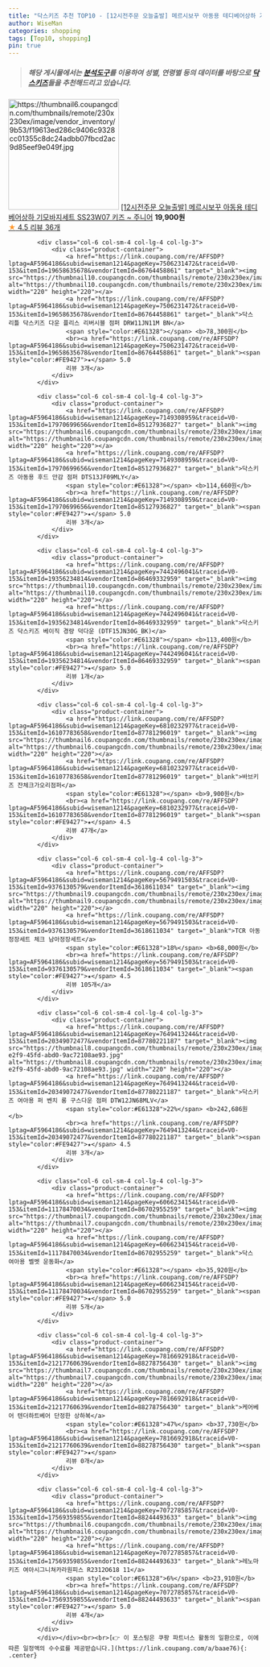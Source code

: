 ```yaml
---
title: "닥스키즈 추천 TOP10 - [12시전주문 오늘출발] 메르시보꾸 아동용 테디베어상하 기모바지세트 SS23W07 키즈 ~ 주니어"
author: WiseMan
categories: shopping
tags: [Top10, shopping]
pin: true
---
```


> ##### 해당 게시물에서는 [**분석도구**](https://itemscout.io/)를 이용하여 **성별**, **연령별** 등의 데이터를 바탕으로 [**닥스키즈**](https://link.coupang.com/a/baae76)들을 추천해드리고 있습니다.
<div class="container"><div class="row">
            <div class="col-6 col-sm-4 col-lg-4 col-lg-3">
                <div class="product-container">
                    <a href="https://link.coupang.com/re/AFFSDP?lptag=AF5964186&subid=wiseman1214&pageKey=7690296737&traceid=V0-153&itemId=20563494401&vendorItemId=87639176163" target="_blank"><img src="https://thumbnail6.coupangcdn.com/thumbnails/remote/230x230ex/image/vendor_inventory/9b53/f19613ed286c9406c9328cc01355c8dc24adbb07fbcd2ac9d85eef9e049f.jpg" alt="https://thumbnail6.coupangcdn.com/thumbnails/remote/230x230ex/image/vendor_inventory/9b53/f19613ed286c9406c9328cc01355c8dc24adbb07fbcd2ac9d85eef9e049f.jpg" width="220" height="220"></a>
                    <a href="https://link.coupang.com/re/AFFSDP?lptag=AF5964186&subid=wiseman1214&pageKey=7690296737&traceid=V0-153&itemId=20563494401&vendorItemId=87639176163" target="_blank">[12시전주문 오늘출발] 메르시보꾸 아동용 테디베어상하 기모바지세트 SS23W07 키즈 ~ 주니어</a>
                    <span style="color:#E61328"></span> <b>19,900원</b>
                    <br><a href="https://link.coupang.com/re/AFFSDP?lptag=AF5964186&subid=wiseman1214&pageKey=7690296737&traceid=V0-153&itemId=20563494401&vendorItemId=87639176163" target="_blank"><span style="color:#FE9427">★</span> 4.5
                    리뷰 36개</a>
                </div>
            </div>
            
            <div class="col-6 col-sm-4 col-lg-4 col-lg-3">
                <div class="product-container">
                    <a href="https://link.coupang.com/re/AFFSDP?lptag=AF5964186&subid=wiseman1214&pageKey=7506231472&traceid=V0-153&itemId=19658635678&vendorItemId=86764458861" target="_blank"><img src="https://thumbnail10.coupangcdn.com/thumbnails/remote/230x230ex/image/vendor_inventory/639d/dffcc022303e7ab7724b68a1a6dae1a86edc75a9ffda17c187caf5e35b24.jpg" alt="https://thumbnail10.coupangcdn.com/thumbnails/remote/230x230ex/image/vendor_inventory/639d/dffcc022303e7ab7724b68a1a6dae1a86edc75a9ffda17c187caf5e35b24.jpg" width="220" height="220"></a>
                    <a href="https://link.coupang.com/re/AFFSDP?lptag=AF5964186&subid=wiseman1214&pageKey=7506231472&traceid=V0-153&itemId=19658635678&vendorItemId=86764458861" target="_blank">닥스 리틀 닥스키즈 다운 플리스 리버시블 점퍼 DRW11JN11M BN</a>
                    <span style="color:#E61328"></span> <b>78,300원</b>
                    <br><a href="https://link.coupang.com/re/AFFSDP?lptag=AF5964186&subid=wiseman1214&pageKey=7506231472&traceid=V0-153&itemId=19658635678&vendorItemId=86764458861" target="_blank"><span style="color:#FE9427">★</span> 5.0
                    리뷰 3개</a>
                </div>
            </div>
            
            <div class="col-6 col-sm-4 col-lg-4 col-lg-3">
                <div class="product-container">
                    <a href="https://link.coupang.com/re/AFFSDP?lptag=AF5964186&subid=wiseman1214&pageKey=7149308959&traceid=V0-153&itemId=17970699656&vendorItemId=85127936827" target="_blank"><img src="https://thumbnail6.coupangcdn.com/thumbnails/remote/230x230ex/image/rs_quotation_api/tyevjj4l/b35df99dd6a94f7fbdc233345e67674e.jpg" alt="https://thumbnail6.coupangcdn.com/thumbnails/remote/230x230ex/image/rs_quotation_api/tyevjj4l/b35df99dd6a94f7fbdc233345e67674e.jpg" width="220" height="220"></a>
                    <a href="https://link.coupang.com/re/AFFSDP?lptag=AF5964186&subid=wiseman1214&pageKey=7149308959&traceid=V0-153&itemId=17970699656&vendorItemId=85127936827" target="_blank">닥스키즈 아동용 후드 안감 점퍼 DTS13JF09MLY</a>
                    <span style="color:#E61328"></span> <b>114,660원</b>
                    <br><a href="https://link.coupang.com/re/AFFSDP?lptag=AF5964186&subid=wiseman1214&pageKey=7149308959&traceid=V0-153&itemId=17970699656&vendorItemId=85127936827" target="_blank"><span style="color:#FE9427">★</span> 5.0
                    리뷰 3개</a>
                </div>
            </div>
            
            <div class="col-6 col-sm-4 col-lg-4 col-lg-3">
                <div class="product-container">
                    <a href="https://link.coupang.com/re/AFFSDP?lptag=AF5964186&subid=wiseman1214&pageKey=7442496041&traceid=V0-153&itemId=19356234814&vendorItemId=86469332959" target="_blank"><img src="https://thumbnail10.coupangcdn.com/thumbnails/remote/230x230ex/image/vendor_inventory/8712/b290e7306e1257443923a19cf2a58341b9d18f24d4b76f5fbe73c94fdc0f.jpg" alt="https://thumbnail10.coupangcdn.com/thumbnails/remote/230x230ex/image/vendor_inventory/8712/b290e7306e1257443923a19cf2a58341b9d18f24d4b76f5fbe73c94fdc0f.jpg" width="220" height="220"></a>
                    <a href="https://link.coupang.com/re/AFFSDP?lptag=AF5964186&subid=wiseman1214&pageKey=7442496041&traceid=V0-153&itemId=19356234814&vendorItemId=86469332959" target="_blank">닥스키즈 닥스키즈 베이직 경량 덕다운 (DTF15JN30G_BK)</a>
                    <span style="color:#E61328"></span> <b>113,400원</b>
                    <br><a href="https://link.coupang.com/re/AFFSDP?lptag=AF5964186&subid=wiseman1214&pageKey=7442496041&traceid=V0-153&itemId=19356234814&vendorItemId=86469332959" target="_blank"><span style="color:#FE9427">★</span> 5.0
                    리뷰 1개</a>
                </div>
            </div>
            
            <div class="col-6 col-sm-4 col-lg-4 col-lg-3">
                <div class="product-container">
                    <a href="https://link.coupang.com/re/AFFSDP?lptag=AF5964186&subid=wiseman1214&pageKey=6810232977&traceid=V0-153&itemId=16107783658&vendorItemId=87781296019" target="_blank"><img src="https://thumbnail6.coupangcdn.com/thumbnails/remote/230x230ex/image/vendor_inventory/15a1/42386a49bfb0552e77df36dcffa140da029977cc8ab5fc6e3ad8e304617e.jpg" alt="https://thumbnail6.coupangcdn.com/thumbnails/remote/230x230ex/image/vendor_inventory/15a1/42386a49bfb0552e77df36dcffa140da029977cc8ab5fc6e3ad8e304617e.jpg" width="220" height="220"></a>
                    <a href="https://link.coupang.com/re/AFFSDP?lptag=AF5964186&subid=wiseman1214&pageKey=6810232977&traceid=V0-153&itemId=16107783658&vendorItemId=87781296019" target="_blank">바브키즈 잔체크가오리점퍼</a>
                    <span style="color:#E61328"></span> <b>9,900원</b>
                    <br><a href="https://link.coupang.com/re/AFFSDP?lptag=AF5964186&subid=wiseman1214&pageKey=6810232977&traceid=V0-153&itemId=16107783658&vendorItemId=87781296019" target="_blank"><span style="color:#FE9427">★</span> 4.5
                    리뷰 47개</a>
                </div>
            </div>
            
            <div class="col-6 col-sm-4 col-lg-4 col-lg-3">
                <div class="product-container">
                    <a href="https://link.coupang.com/re/AFFSDP?lptag=AF5964186&subid=wiseman1214&pageKey=5679491503&traceid=V0-153&itemId=9376130579&vendorItemId=3618611034" target="_blank"><img src="https://thumbnail9.coupangcdn.com/thumbnails/remote/230x230ex/image/vendor_inventory/bd89/da1d3133beec5047cd1dd891f99a84959bdcdc625c8fb4b2b42b8dc4fc51.png" alt="https://thumbnail9.coupangcdn.com/thumbnails/remote/230x230ex/image/vendor_inventory/bd89/da1d3133beec5047cd1dd891f99a84959bdcdc625c8fb4b2b42b8dc4fc51.png" width="220" height="220"></a>
                    <a href="https://link.coupang.com/re/AFFSDP?lptag=AF5964186&subid=wiseman1214&pageKey=5679491503&traceid=V0-153&itemId=9376130579&vendorItemId=3618611034" target="_blank">TCR 아동정장세트 체크 남아정장세트</a>
                    <span style="color:#E61328">18%</span> <b>68,000원</b>
                    <br><a href="https://link.coupang.com/re/AFFSDP?lptag=AF5964186&subid=wiseman1214&pageKey=5679491503&traceid=V0-153&itemId=9376130579&vendorItemId=3618611034" target="_blank"><span style="color:#FE9427">★</span> 4.5
                    리뷰 105개</a>
                </div>
            </div>
            
            <div class="col-6 col-sm-4 col-lg-4 col-lg-3">
                <div class="product-container">
                    <a href="https://link.coupang.com/re/AFFSDP?lptag=AF5964186&subid=wiseman1214&pageKey=7649413244&traceid=V0-153&itemId=20349072477&vendorItemId=87780221187" target="_blank"><img src="https://thumbnail8.coupangcdn.com/thumbnails/remote/230x230ex/image/retail/images/2023/11/15/12/9/643ab657-e2f9-45fd-abd0-9ac72108ae93.jpg" alt="https://thumbnail8.coupangcdn.com/thumbnails/remote/230x230ex/image/retail/images/2023/11/15/12/9/643ab657-e2f9-45fd-abd0-9ac72108ae93.jpg" width="220" height="220"></a>
                    <a href="https://link.coupang.com/re/AFFSDP?lptag=AF5964186&subid=wiseman1214&pageKey=7649413244&traceid=V0-153&itemId=20349072477&vendorItemId=87780221187" target="_blank">닥스키즈 여아용 퍼 벤치 롱 구스다운 점퍼 DTW12JN68MLV</a>
                    <span style="color:#E61328">22%</span> <b>242,686원</b>
                    <br><a href="https://link.coupang.com/re/AFFSDP?lptag=AF5964186&subid=wiseman1214&pageKey=7649413244&traceid=V0-153&itemId=20349072477&vendorItemId=87780221187" target="_blank"><span style="color:#FE9427">★</span> 4.5
                    리뷰 3개</a>
                </div>
            </div>
            
            <div class="col-6 col-sm-4 col-lg-4 col-lg-3">
                <div class="product-container">
                    <a href="https://link.coupang.com/re/AFFSDP?lptag=AF5964186&subid=wiseman1214&pageKey=6066234154&traceid=V0-153&itemId=11178470034&vendorItemId=86702955259" target="_blank"><img src="https://thumbnail7.coupangcdn.com/thumbnails/remote/230x230ex/image/vendor_inventory/35f0/cd7f661a93d12562bc5f836d877afaed21757fed9839350cc98bf5e88560.jpg" alt="https://thumbnail7.coupangcdn.com/thumbnails/remote/230x230ex/image/vendor_inventory/35f0/cd7f661a93d12562bc5f836d877afaed21757fed9839350cc98bf5e88560.jpg" width="220" height="220"></a>
                    <a href="https://link.coupang.com/re/AFFSDP?lptag=AF5964186&subid=wiseman1214&pageKey=6066234154&traceid=V0-153&itemId=11178470034&vendorItemId=86702955259" target="_blank">닥스 여아용 벨벳 운동화</a>
                    <span style="color:#E61328"></span> <b>35,920원</b>
                    <br><a href="https://link.coupang.com/re/AFFSDP?lptag=AF5964186&subid=wiseman1214&pageKey=6066234154&traceid=V0-153&itemId=11178470034&vendorItemId=86702955259" target="_blank"><span style="color:#FE9427">★</span> 5.0
                    리뷰 5개</a>
                </div>
            </div>
            
            <div class="col-6 col-sm-4 col-lg-4 col-lg-3">
                <div class="product-container">
                    <a href="https://link.coupang.com/re/AFFSDP?lptag=AF5964186&subid=wiseman1214&pageKey=7816692918&traceid=V0-153&itemId=21217760639&vendorItemId=88278756430" target="_blank"><img src="https://thumbnail7.coupangcdn.com/thumbnails/remote/230x230ex/image/vendor_inventory/3694/cebe0f6b5e1de22902cc071c0f7d88c03782cf8795e1943cd84f361bcfef.jpg" alt="https://thumbnail7.coupangcdn.com/thumbnails/remote/230x230ex/image/vendor_inventory/3694/cebe0f6b5e1de22902cc071c0f7d88c03782cf8795e1943cd84f361bcfef.jpg" width="220" height="220"></a>
                    <a href="https://link.coupang.com/re/AFFSDP?lptag=AF5964186&subid=wiseman1214&pageKey=7816692918&traceid=V0-153&itemId=21217760639&vendorItemId=88278756430" target="_blank">케어베어 텐더하트베어 단정한 상하복</a>
                    <span style="color:#E61328">47%</span> <b>37,730원</b>
                    <br><a href="https://link.coupang.com/re/AFFSDP?lptag=AF5964186&subid=wiseman1214&pageKey=7816692918&traceid=V0-153&itemId=21217760639&vendorItemId=88278756430" target="_blank"><span style="color:#FE9427">★</span> 
                    리뷰 0개</a>
                </div>
            </div>
            
            <div class="col-6 col-sm-4 col-lg-4 col-lg-3">
                <div class="product-container">
                    <a href="https://link.coupang.com/re/AFFSDP?lptag=AF5964186&subid=wiseman1214&pageKey=7072785857&traceid=V0-153&itemId=17569359855&vendorItemId=88244493633" target="_blank"><img src="https://thumbnail6.coupangcdn.com/thumbnails/remote/230x230ex/image/vendor_inventory/9b9d/6551972403ec6c5bba245682af47a8e86fffa5880ab6fce87864209e3798.jpg" alt="https://thumbnail6.coupangcdn.com/thumbnails/remote/230x230ex/image/vendor_inventory/9b9d/6551972403ec6c5bba245682af47a8e86fffa5880ab6fce87864209e3798.jpg" width="220" height="220"></a>
                    <a href="https://link.coupang.com/re/AFFSDP?lptag=AF5964186&subid=wiseman1214&pageKey=7072785857&traceid=V0-153&itemId=17569359855&vendorItemId=88244493633" target="_blank">레노마 키즈 여아시그니쳐카라원피스 R2312O618 11</a>
                    <span style="color:#E61328">6%</span> <b>23,910원</b>
                    <br><a href="https://link.coupang.com/re/AFFSDP?lptag=AF5964186&subid=wiseman1214&pageKey=7072785857&traceid=V0-153&itemId=17569359855&vendorItemId=88244493633" target="_blank"><span style="color:#FE9427">★</span> 5.0
                    리뷰 4개</a>
                </div>
            </div>
            </div></div><br><br>[👉 이 포스팅은 쿠팡 파트너스 활동의 일환으로, 이에 따른 일정액의 수수료를 제공받습니다.](https://link.coupang.com/a/baae76){: .center}